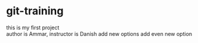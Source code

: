 # git-training
this is my first project
<br>
author is Ammar, instructor is Danish
add new options
add even new option